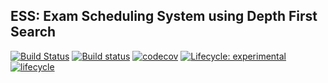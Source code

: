 ESS: Exam Scheduling System using Depth First Search
----------------------------------------------------------------------------
[![Build Status](https://travis-ci.com/RobbiNespu/ESS.svg?branch=master)](https://travis-ci.com/RobbiNespu/ESS)
[![Build status](https://ci.appveyor.com/api/projects/status/XXXX/branch/master?svg=true)](https://ci.appveyor.com/project/RobbiNespu/ESS/branch/master)
[![codecov](https://codecov.io/gh/RobbiNespu/ESS/branch/master/graph/badge.svg)](https://codecov.io/gh/RobbiNespu/ESS)
[![Lifecycle: experimental](https://img.shields.io/badge/lifecycle-experimental-orange.svg)](https://www.tidyverse.org/lifecycle/#experimental)
[![lifecycle](https://lifecycle.r-lib.org/articles/figures/lifecycle-experimental.svg)](https://lifecycle.r-lib.org/articles/stages.html#experimental)
